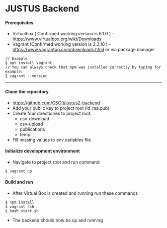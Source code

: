 # JUSTUS Backend

#### Prerequisites
- Virtualbox ( Confirmed working version is 6.1.0 ) - https://www.virtualbox.org/wiki/Downloads
- Vagrant (Confirmed working version is 2.2.10 ) - https://www.vagrantup.com/downloads.html or via package manager
```
// Example
§ apt install vagrant
// You can always check that npm was installed correctly by typing for example:
§ vagrant --version

```

----

#### Clone the repository
- https://github.com/CSCfi/justus2-backend
- Add your public key to project root (id_rsa.pub)
- Create four directiories to project root:
   - csv-download
   - csv-upload
   - publications
   - temp
 - Fill missing values to env.variables file


#### Initialize development environment

- Navigate to project root and run command
```
§ vagrant up
```
#### Build and run

- After Virtual Box is created and running run these commands
```
$ npm install
$ vagrant ssh
$ bash start.sh
```
- The backend should now be up and running
